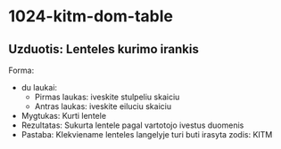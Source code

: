 # 1024-kitm-dom-table

## Uzduotis: Lenteles kurimo irankis
Forma:
 - du laukai:
 	- Pirmas laukas: iveskite stulpeliu skaiciu
 	- Antras laukas: iveskite eiluciu skaiciu
- Mygtukas: Kurti lentele
- Rezultatas: Sukurta lentele pagal vartotojo ivestus duomenis
- Pastaba: KIekviename lenteles langelyje turi buti irasyta zodis: KITM
